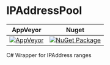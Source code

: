 # IPAddressPool

| AppVeyor | Nuget |
| ---- | ---- |
| [![AppVeyor](https://ci.appveyor.com/api/projects/status/github/nemi-chand/IPAddressPool?branch=master&svg=true)](https://ci.appveyor.com/project/nemi-chand/ipaddresspool/branch/master) | [![NuGet Package](https://img.shields.io/nuget/v/IPAddressPool.svg)](https://www.nuget.org/packages/IPAddressPool/) |

C# Wrapper for IPAddress ranges
